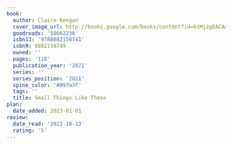 ```yaml
---
book:
  author: Claire Keegan
  cover_image_url: http://books.google.com/books/content?id=kzMjzgEACAAJ&printsec=frontcover&img=1&zoom=1&source=gbs_api
  goodreads: '58662236'
  isbn13: '9780802158741'
  isbn9: 0802158749
  owned: ''
  pages: '118'
  publication_year: '2021'
  series: ''
  series_position: '2021'
  spine_color: '#097a3f'
  tags: ''
  title: Small Things Like These
plan:
  date_added: 2023-01-01
review:
  date_read: '2022-10-13'
  rating: '5'
---
```

